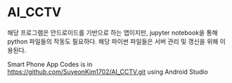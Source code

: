 # AI_CCTV
해당 프로그램은 안드로이드를 기반으로 하는 앱이지만, jupyter notebook을 통해 python 파일들의 작동도 필요하다.
해당 파이썬 파일들은 서버 관리 및 갱신을 위해 이용된다.

Smart Phone App Codes is in https://github.com/SuyeonKim1702/AI_CCTV.git using Android Studio
